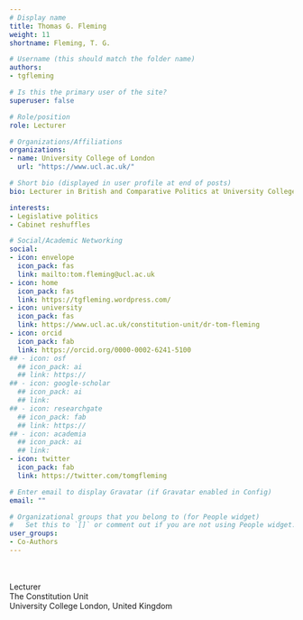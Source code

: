 ```yaml
---
# Display name
title: Thomas G. Fleming
weight: 11
shortname: Fleming, T. G.

# Username (this should match the folder name)
authors:
- tgfleming

# Is this the primary user of the site?
superuser: false

# Role/position
role: Lecturer

# Organizations/Affiliations
organizations:
- name: University College of London
  url: "https://www.ucl.ac.uk/"

# Short bio (displayed in user profile at end of posts)
bio: Lecturer in British and Comparative Politics at University College London, United Kingdom.

interests:
- Legislative politics
- Cabinet reshuffles

# Social/Academic Networking
social:
- icon: envelope
  icon_pack: fas
  link: mailto:tom.fleming@ucl.ac.uk
- icon: home
  icon_pack: fas
  link: https://tgfleming.wordpress.com/
- icon: university
  icon_pack: fas
  link: https://www.ucl.ac.uk/constitution-unit/dr-tom-fleming
- icon: orcid
  icon_pack: fab
  link: https://orcid.org/0000-0002-6241-5100
## - icon: osf
  ## icon_pack: ai
  ## link: https://
## - icon: google-scholar
  ## icon_pack: ai
  ## link:
## - icon: researchgate
  ## icon_pack: fab
  ## link: https://
## - icon: academia
  ## icon_pack: ai
  ## link:
- icon: twitter
  icon_pack: fab
  link: https://twitter.com/tomgfleming

# Enter email to display Gravatar (if Gravatar enabled in Config)
email: ""

# Organizational groups that you belong to (for People widget)
#   Set this to `[]` or comment out if you are not using People widget.
user_groups:
- Co-Authors
---
```


\
\
Lecturer \
The Constitution Unit \
University College London, United Kingdom

